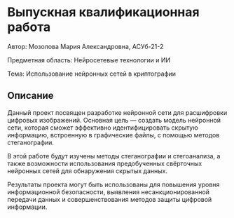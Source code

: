 # Выпускная квалификационная работа

Автор: Мозолова Мария Александровна, АСУб-21-2

Предметная область: Нейросетевые технологии и ИИ

Тема: Использование нейронных сетей в криптографии

## Описание

Данный проект посвящен разработке нейронной сети для расшифровки цифровых изображений. Основная цель — создать модель нейронной сети, которая сможет эффективно идентифицировать скрытую информацию, встроенную в графические файлы, с помощью методов стеганографии.

В этой работе будут изучены методы стеганографии и стегоанализа, а также возможности использования предобученных свёрточных нейронных сетей для обнаружения скрытых данных.

Результаты проекта могут быть использованы для повышения уровня информационной безопасности, выявления несанкционированной передачи данных и совершенствования методов защиты цифровой информации.
